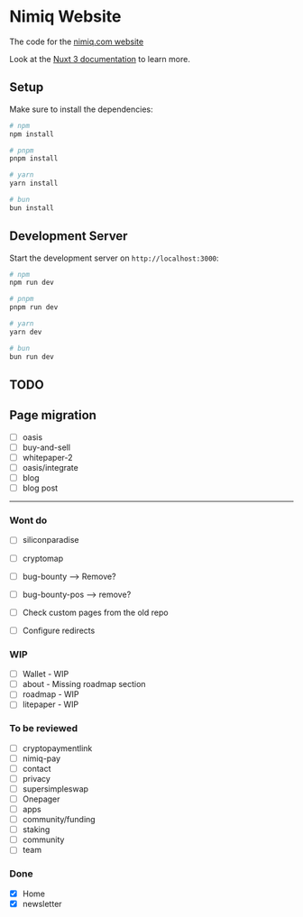 # Nimiq Website

The code for the [nimiq.com website](https://nimiq.com)

Look at the [Nuxt 3 documentation](https://nuxt.com/docs/getting-started/introduction) to learn more.

## Setup

Make sure to install the dependencies:

```bash
# npm
npm install

# pnpm
pnpm install

# yarn
yarn install

# bun
bun install
```

## Development Server

Start the development server on `http://localhost:3000`:

```bash
# npm
npm run dev

# pnpm
pnpm run dev

# yarn
yarn dev

# bun
bun run dev
```

## TODO

## Page migration

- [ ] oasis
- [ ] buy-and-sell
- [ ] whitepaper-2
- [ ] oasis/integrate
- [ ] blog
- [ ] blog post

---

### Wont do

- [ ] siliconparadise
- [ ] cryptomap
- [ ] bug-bounty --> Remove?
- [ ] bug-bounty-pos --> remove?

- [ ] Check custom pages from the old repo
- [ ] Configure redirects

### WIP

- [ ] Wallet - WIP
- [ ] about - Missing roadmap section
- [ ] roadmap - WIP
- [ ] litepaper - WIP

### To be reviewed

- [ ] cryptopaymentlink
- [ ] nimiq-pay
- [ ] contact
- [ ] privacy
- [ ] supersimpleswap
- [ ] Onepager
- [ ] apps
- [ ] community/funding
- [ ] staking
- [ ] community
- [ ] team

### Done

- [x] Home
- [x] newsletter
